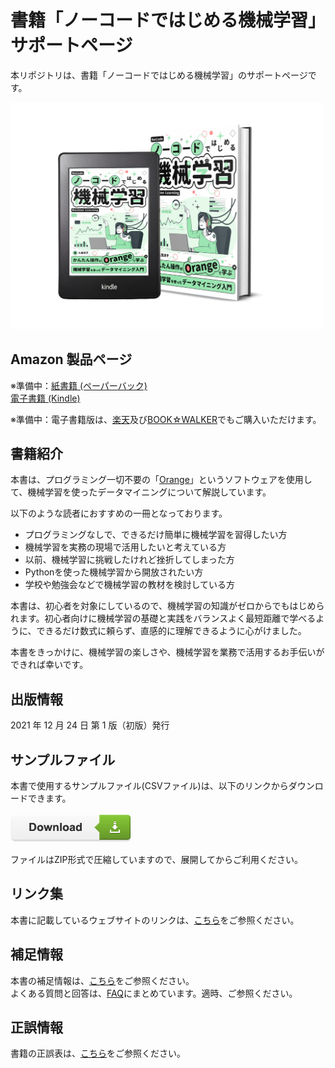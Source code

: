 # 書籍「ノーコードではじめる機械学習」サポートページ

本リポジトリは、書籍「ノーコードではじめる機械学習」のサポートページです。

<div align="left">
<img src="images/cover.png" width="500">

## Amazon 製品ページ  
※準備中：[紙書籍 (ペーパーバック)](https://www.amazon.co.jp/)  
[電子書籍 (Kindle)](https://www.amazon.co.jp/dp/B09NLMPR8W)  

※準備中：電子書籍版は、[楽天](https://www.rakuten.co.jp/)及び[BOOK☆WALKER](https://bookwalker.jp)でもご購入いただけます。  

## 書籍紹介

本書は、プログラミング一切不要の「[Orange](https://orangedatamining.com/)」というソフトウェアを使用して、機械学習を使ったデータマイニングについて解説しています。  

 以下のような読者におすすめの一冊となっております。  

- プログラミングなしで、できるだけ簡単に機械学習を習得したい方  
- 機械学習を実務の現場で活用したいと考えている方  
- 以前、機械学習に挑戦したけれど挫折してしまった方  
- Pythonを使った機械学習から開放されたい方  
- 学校や勉強会などで機械学習の教材を検討している方  

本書は、初心者を対象にしているので、機械学習の知識がゼロからでもはじめられます。初心者向けに機械学習の基礎と実践をバランスよく最短距離で学べるように、できるだけ数式に頼らず、直感的に理解できるように心がけました。  

本書をきっかけに、機械学習の楽しさや、機械学習を業務で活用するお手伝いができれば幸いです。  

## 出版情報

2021 年 12 月 24 日 第 1 版（初版）発行  

## サンプルファイル

本書で使用するサンプルファイル(CSVファイル)は、以下のリンクからダウンロードできます。<br>
<br>
[<img src="images/Button.png">](https://github.com/RyokoKuga/orange-book/raw/main/NoCodeML_Sample.zip)  

ファイルはZIP形式で圧縮していますので、展開してからご利用ください。  

## リンク集

本書に記載しているウェブサイトのリンクは、[こちら](./Pages/URL.md)をご参照ください。  

## 補足情報

本書の補足情報は、[こちら](./Pages/SUPPL.md)をご参照ください。  
よくある質問と回答は、[FAQ](./Pages/FAQ.md)にまとめています。適時、ご参照ください。  
 
## 正誤情報

書籍の正誤表は、[こちら](./Pages/ERRATA.md)をご参照ください。  
  
